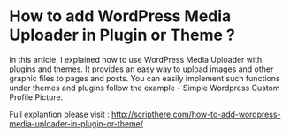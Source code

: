 # How to add WordPress Media Uploader in Plugin or Theme ?
In this article, I explained how to use WordPress Media Uploader with plugins and themes. It provides an easy way to upload images and other graphic files to pages and posts. You can easily implement such functions under themes and plugins follow the example - Simple Wordpress Custom Profile Picture.

Full explantion please visit : http://scripthere.com/how-to-add-wordpress-media-uploader-in-plugin-or-theme/

